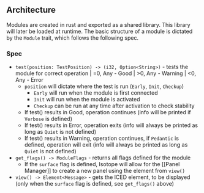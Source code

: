 ## Architecture
Modules are created in rust and exported as a shared library. This library will later be loaded at runtime. The basic structure of a module is dictated by the `Module` trait, which follows the following spec.
### Spec
- `test(position: TestPosition) -> (i32, Option<String>)` - tests the module for correct operation | =0, Any - Good | >0, Any - Warning | <0, Any - Error
	- `position` will dictate where the test is run (`Early`, `Init`, `Checkup`)
		- `Early` will run when the module is first connected
		- `Init` will run when the module is activated
		- `Checkup` can be run at any time after activation to check stability
	- If test() results in Good, operation continues (info will be printed if `Verbose` is defined)
	- If test() results in Error, operation exits (info will always be printed as long as `Quiet` is not defined)
	- If test() results in Warning, operation continues, if `Pedantic` is defined, operation will exit (info will always be printed as long as `Quiet` is not defined)
- `get_flags() -> ModuleFlags` - returns all flags defined for the module
	- If the `surface` flag is defined, Isotope will allow for the [[Panel Manager]] to create a new panel using the element from `view()`
- `view() -> Element<Message>` - gets the ICED element, to be displayed (only when the `surface` flag is defined, see `get_flags()` above)